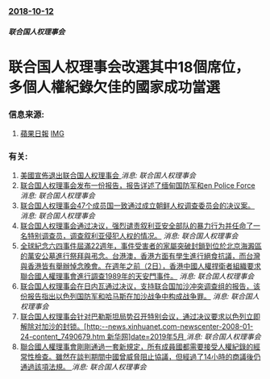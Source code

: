 ### [2018-10-12](/news/2018/10/12/index.md)

##### 联合国人权理事会
# 联合国人权理事会改選其中18個席位，多個人權紀錄欠佳的國家成功當選 




### 信息来源:

1. [蘋果日報](https://hk.news.appledaily.com/international/daily/article/20181014/20521815) [IMG](https://static.appledaily.hk/images/apple-photos/apple/20181014/720pix/a1101a.gif)

### 有关:

1. [美國宣佈退出联合国人权理事会 ](/zh/news/2018/06/19/美國宣佈退出联合国人权理事会.md) _消息: 联合国人权理事会_
2. [联合国人权理事会发布一份报告，报告详述了缅甸国防军和en Police Force ](/zh/news/2017/02/3/联合国人权理事会发布一份报告-报告详述了缅甸国防军和en-Police-Force.md) _消息: 联合国人权理事会_
3. [联合国人权理事会47个成员国一致通过成立朝鲜人权调查委员会的决议案。](/zh/news/2013/03/21/联合国人权理事会47个成员国一致通过成立朝鲜人权调查委员会的决议案.md) _消息: 联合国人权理事会_
4. [ 联合国人权理事会通过决议，强烈谴责叙利亚安全部队的暴力行为并任命了一名特别调查员，调查叙利亚侵犯人权的情况。](/zh/news/2011/12/2/联合国人权理事会通过决议-强烈谴责叙利亚安全部队的暴力行为并任命了一名特别调查员-调查叙利亚侵犯人权的情况.md) _消息: 联合国人权理事会_
5. [全球紀念六四事件屆滿22週年，事件受害者的家屬突破封鎖到位於北京海澱區的萬安公墓進行祭拜與弔念。台港澳，香港方面有學生進行絕食抗議，而台灣與香港皆有舉辦悼念晚會。在週年之前（2日），香港中國人權捍衛者組織要求聯合國人權理事會進行調查1989年的天安門事件。](/zh/news/2011/06/4/全球紀念六四事件屆滿22週年-事件受害者的家屬突破封鎖到位於北京海澱區的萬安公墓進行祭拜與弔念-台港澳-香港方面有學生進.md) _消息: 联合国人权理事会_
6. [ 联合国人权理事会在日内瓦通过决议，支持联合国加沙冲突调查组的报告，该份报告指出以色列国防军和哈马斯在加沙战争中构成战争罪。](/zh/news/2009/10/16/联合国人权理事会在日内瓦通过决议-支持联合国加沙冲突调查组的报告-该份报告指出以色列国防军和哈马斯在加沙战争中构成战争.md) _消息: 联合国人权理事会_
7. [联合国人权理事会针对巴勒斯坦局势召开特别会议，通过决议要求以色列立即解除对加沙的封锁。[http:--news.xinhuanet.com-newscenter-2008-01-24-content_7490679.htm 新华网]date=2019年5月 ](/zh/news/2008/01/25/联合国人权理事会针对巴勒斯坦局势召开特别会议-通过决议要求以色列立即解除对加沙的封锁-http-newsxinh.md) _消息: 联合国人权理事会_
8. [聯合國人權理事會剛剛通過一套新規定，所有成員國都需要接受人權紀錄的經常性檢查。雖然在談判期間中國曾威脅阻止協議，但經過了14小時的商議後仍通過該項法規。 ](/zh/news/2007/06/19/聯合國人權理事會剛剛通過一套新規定-所有成員國都需要接受人權紀錄的經常性檢查-雖然在談判期間中國曾威脅阻止協議-但經過了.md) _消息: 联合国人权理事会_
